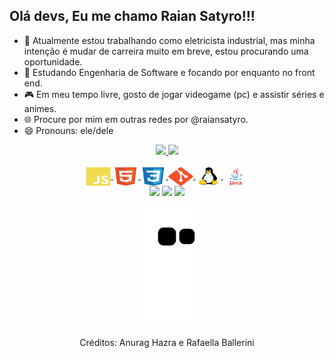 ## Olá devs, Eu me chamo Raian Satyro!!!


- 🔭 Atualmente estou trabalhando como eletricista industrial, mas minha intenção é mudar de carreira muito em breve, estou procurando uma oportunidade. 
- 🌱 Estudando Engenharia de Software e focando por enquanto no front end.
- 🎮 Em meu tempo livre, gosto de jogar videogame (pc) e assistir séries e animes.
- 🌐 Procure por mim em outras redes por @raiansatyro.
- 😄 Pronouns: ele/dele


<div align="center">
  <a href="https://github.com/RaianSatyro">
  <img height="150em" src="https://github-readme-stats.vercel.app/api?username=raiansatyro&show_icons=true&theme=dracula&include_all_commits=true&count_private=true"/>
  <img height="150em" src="https://github-readme-stats.vercel.app/api/top-langs/?username=raiansatyro&layout=compact&langs_count=7&theme=dracula"/>
</div>

 
<div align="center" valign="top"><br>
  <img align="center" alt="Js" height="30" width="40" src="https://raw.githubusercontent.com/devicons/devicon/master/icons/javascript/javascript-plain.svg">
  <img align="center" alt="HTML" height="30" width="40" src="https://raw.githubusercontent.com/devicons/devicon/master/icons/html5/html5-original.svg">
  <img align="center" alt="CSS" height="30" width="40" src="https://raw.githubusercontent.com/devicons/devicon/master/icons/css3/css3-original.svg">
  <img align="center" alt="git" height="30" width="40" src="https://raw.githubusercontent.com/devicons/devicon/master/icons/git/git-original.svg">
  <img align="center" alt="linux" height="30" width="40" src="https://raw.githubusercontent.com/devicons/devicon/master/icons/linux/linux-original.svg">
  <img align="center" alt="JAVA" height="30" width="40" src="https://github.com/devicons/devicon/blob/master/icons/java/java-original-wordmark.svg"
  <img align="center" alt="JAVA" height="30" width="40" src="https://raw.githubusercontent.com/devicons/devicon/master/icons/typescript/typescript-original.svg"
</div><br>
  
  <div> 
  <a href="https://instagram.com/raiiansatyro" target="_blank"><img src="https://img.shields.io/badge/-Instagram-%23E4405F?style=for-the-badge&logo=instagram&logoColor=white"></a> 
  <a href = "mailto:raiansatyro45@gmail.com"><img src="https://img.shields.io/badge/-Gmail-%23333?style=for-the-badge&logo=gmail&logoColor=white"></a>
  <a href="https://www.linkedin.com/in/raian-satyro-a8353a122" target="_blank"><img src="https://img.shields.io/badge/-LinkedIn-%230077B5?style=for-the-badge&logo=linkedin&logoColor=white"></a> 
 
  ![Snake animation](https://github.com/raiansatyro/raiansatyro/blob/output/github-contribution-grid-snake.svg)
 
</div>

<div aling="center">  
  <p> Créditos: Anurag Hazra e Rafaella Ballerini</p>
</div>
